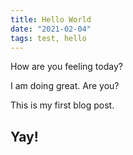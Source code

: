 ```yaml
---
title: Hello World
date: "2021-02-04"
tags: test, hello
---
```


How are you feeling today?

I am doing great. Are you?

This is my first blog post.

## Yay!
